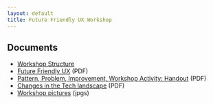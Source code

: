 ```yaml
---
layout: default
title: Future Friendly UX Workshop
---
```


## Documents

* [Workshop Structure](workshop-structure/)
* [Future Friendly UX](decks/future-friendly-deck.pdf) (PDF)
* [Pattern, Problem, Improvement, Workshop Activity: Handout](print/pattern-problem-principles-activity-handout.pdf) (PDF)
* [Changes in the Tech landscape](print/changes.pdf) (PDF)
* [Workshop pictures](pics/) (jpgs)